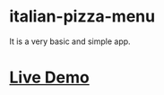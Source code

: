 # italian-pizza-menu

It is a very basic and simple app.

# <a href='https://italian-pizza-menu.surge.sh'>Live Demo</a>
 
